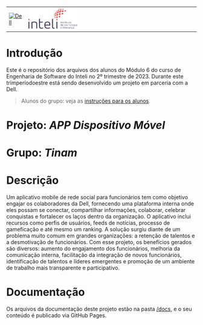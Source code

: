 <table>
<tr>
<td>
<a href= "https://www.dell.com/pt-br"><img src="https://pt.wikipedia.org/wiki/Ficheiro:Dell_logo_2016.svg" alt="Dell" border="0" width="100%"></a>
</td>
<td><a href= "https://www.inteli.edu.br/"><img src="./docs/img/inteli-logo.png" alt="Inteli - Instituto de Tecnologia e Liderança" border="0" width="30%"></a>
</td>
</tr>
</table>

# Introdução

Este é o repositório dos arquivos dos alunos do Módulo 6 do curso de Engenharia de Software do Inteli no 2º trimestre de 2023. Durante este trimperíodoestre está sendo desenvolvido um projeto em parceria com a Dell.

> Alunos do grupo: veja as [instruções para os alunos](LEIAME_aluno.md).

# Projeto: *APP Dispositivo Móvel*

# Grupo: *Tinam*

# Descrição

Um aplicativo mobile de rede social para funcionários tem como objetivo engajar os colaboradores da Dell, fornecendo uma plataforma interna onde eles possam se conectar, compartilhar informações, colaborar, celebrar conquistas e fortalecer os laços dentro da organização. O aplicativo inclui recursos como perfis de usuários, feeds de notícias, processo de gameficação e até mesmo um ranking.
A solução surgiu diante de um problema muito comum em grandes organizações: a retenção de talentos e a desmotivação de funcionários.
Com esse projeto, os benefícios gerados são diversos: aumento do engajamento dos funcionários, melhoria da comunicação interna, facilitação da integração de novos funcionários, identificação de talentos e líderes emergentes e promoção de um ambiente de trabalho mais transparente e participativo.

# Documentação

Os arquivos da documentação deste projeto estão na pasta [/docs](/docs), e o seu conteúdo é publicado via GitHub Pages.
